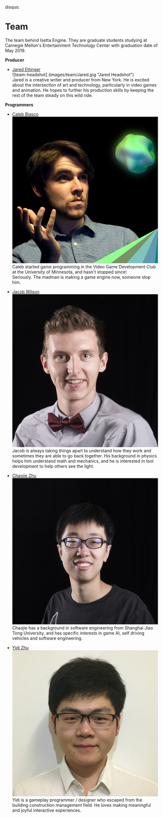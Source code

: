 disqus: 

# Team

The team behind Isetta Engine. They are graduate students studying at Carnegie Mellon's Entertainment Technology Center with graduation date of May 2019.

**Producer**

- [Jared Ettinger](https://jettingerworks.com/)  
    ![team-headshot] (images/team/Jared.jpg "Jared Headshot")  
    Jared is a creative writer and producer from New York. He is excited about the intersection of art and technology, particularly in video games and animation. He hopes to further his production skills by keeping the rest of the team steady on this wild ride. 

**Programmers**

- [Caleb Biasco](https://calebbiasco.com/)  
    ![team-headshot](images/team/Caleb.png  "Caleb Headshot")  
	Caleb started game programming in the Video Game Development Club at the University of Minnesota, and hasn't stopped since!  
	Seriously. The madman is making a game engine now, someone stop him.

- [Jacob Wilson](http://jacwilso.com/)  
    ![team-headshot](images/team/Jacob.JPG  "Jacob Wilson")  
    Jacob is always taking things apart to understand how they work and sometimes they are able to go back together. His background in physics helps him understand math and mechanics, and he is interested in tool development to help others see the light.

- [Chaojie Zhu](http://zcj.io/)  
    ![team-headshot](images/team/Chaojie.jpg "Chaojie Headshot")  
    Chaojie has a background in software engineering from Shanghai Jiao Tong University, and has specific interests in game AI, self driving vehicles and software engineering.

- [Yidi Zhu](http://yidizhu.com/)  
    ![team-headshot](images/team/yidi_color.jpg "Yidi Headshot")  
    Yidi is a gameplay programmer / designer who escaped from the building construction management field. He loves making meaningful and joyful interactive experiences.
